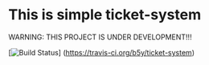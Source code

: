 This is simple ticket-system
============================

WARNING: THIS PROJECT IS UNDER DEVELOPMENT!!!

[![Build Status](https://travis-ci.org/b5y/ticket-system.svg?branch=master)]
(https://travis-ci.org/b5y/ticket-system)
